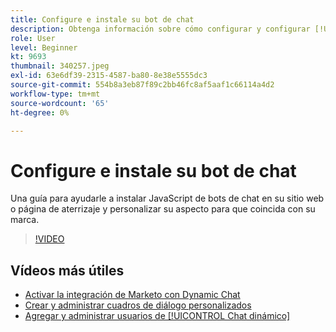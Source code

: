 ```yaml
---
title: Configure e instale su bot de chat
description: Obtenga información sobre cómo configurar y configurar [!UICONTROL Chat dinámico] para su primer uso.
role: User
level: Beginner
kt: 9693
thumbnail: 340257.jpeg
exl-id: 63e6df39-2315-4587-ba80-8e38e5555dc3
source-git-commit: 554b8a3eb87f89c2bb46fc8af5aaf1c66114a4d2
workflow-type: tm+mt
source-wordcount: '65'
ht-degree: 0%

---
```


# Configure e instale su bot de chat

Una guía para ayudarle a instalar JavaScript de bots de chat en su sitio web o página de aterrizaje y personalizar su aspecto para que coincida con su marca.

>[!VIDEO](https://video.tv.adobe.com/v/340257/?quality=12&learn=on)

## Vídeos más útiles

* [Activar la integración de Marketo con Dynamic Chat](marketo-integration.md)
* [Crear y administrar cuadros de diálogo personalizados](dialogue-management.md)
* [Agregar y administrar usuarios de [!UICONTROL Chat dinámico] ](user-management.md)
